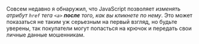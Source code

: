 Совсем недавно я обнаружил, что JavaScript позволяет _изменять атрибут `href`
тега `<a>` **после** того, как вы кликнете по нему_. Это может показаться не
таким уж серьезным на первый взгляд, но будьте уверены, так покупатели могут
попасться на крючок и передать свои личные данные мошенникам.
